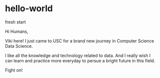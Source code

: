 # hello-world
fresh start

Hi Humans,

Viki here! I just came to USC for a brand new journey in Computer Science Data Science. 

I like all the knowledge and technology related to data. And I really wish I can learn and practice more everyday to persue a bright future in this field. 

Fight on!

